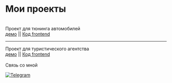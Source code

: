 <h1>Мои проекты</h1>
<br/>
Проект для тюнинга автомобилей
<br/>
<a href='https://tuning-atelie.herokuapp.com/'>демо<a/> || <a href='https://github.com/barzaevhalid/front-tuning'> Код frontend<a/> 
<hr/>
Проект для туристического агентства
<br/>
<a href="https://tur--agency.herokuapp.com/">демо<a/> || <a href='https://github.com/barzaevhalid/frontTur'>Код frontend <a/>
<br/>
<br/>
Связь со мной

[![Telegram](https://img.shields.io/badge/Telegram-111111?style=for-the-badge&logo=telegram)](https://t.me/Halid_b)


